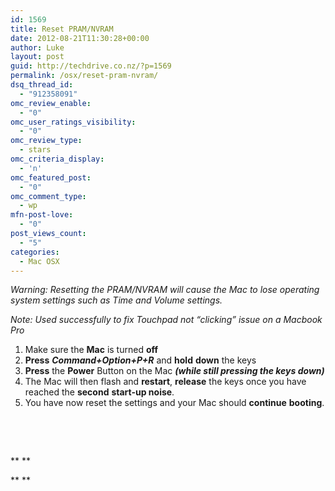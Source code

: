 ```yaml
---
id: 1569
title: Reset PRAM/NVRAM
date: 2012-08-21T11:30:28+00:00
author: Luke
layout: post
guid: http://techdrive.co.nz/?p=1569
permalink: /osx/reset-pram-nvram/
dsq_thread_id:
  - "912358091"
omc_review_enable:
  - "0"
omc_user_ratings_visibility:
  - "0"
omc_review_type:
  - stars
omc_criteria_display:
  - 'n'
omc_featured_post:
  - "0"
omc_comment_type:
  - wp
mfn-post-love:
  - "0"
post_views_count:
  - "5"
categories:
  - Mac OSX
---
```

_Warning: Resetting the PRAM/NVRAM will cause the Mac to lose operating system settings such as Time and Volume settings._

_Note: Used successfully to fix Touchpad not “clicking” issue on a Macbook Pro_

<ol start="1">
  <li>
    Make sure the <strong>Mac</strong> is turned <strong>off</strong>
  </li>
  <li>
    <strong>Press</strong> <strong><em>Command+Option+P+R</em></strong> and <strong>hold</strong> <strong>down</strong> the keys
  </li>
  <li>
    <strong>Press</strong> the <strong>Power</strong> Button on the Mac <strong><em>(while still pressing the keys down)</em></strong>
  </li>
  <li>
    The Mac will then flash and <strong>restart</strong>, <strong>release</strong> the keys once you have reached the <strong>second</strong> <strong>start-up noise</strong>.
  </li>
  <li>
    You have now reset the settings and your Mac should <strong>continue</strong> <strong>booting</strong>.
  </li>
</ol>

&nbsp;

&nbsp;

** **

** **

&nbsp;